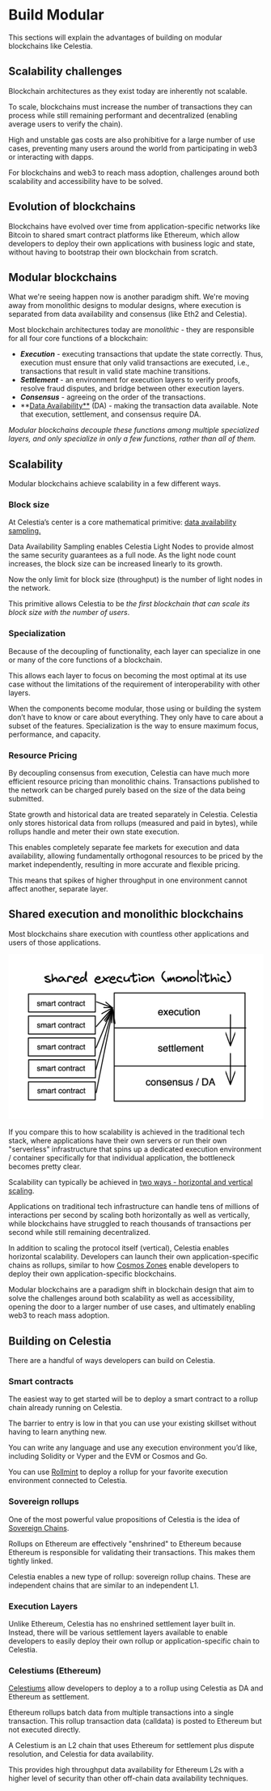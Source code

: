 # Build Modular

This sections will explain the advantages of building on
modular blockchains like Celestia.

## Scalability challenges

Blockchain architectures as they exist today are inherently
not scalable.

To scale, blockchains must increase the number of transactions
they can process while still remaining performant and decentralized
(enabling average users to verify the chain).

High and unstable gas costs are also prohibitive for a large number
of use cases, preventing many users around the world from participating
in web3 or interacting with dapps.

For blockchains and web3 to reach mass adoption, challenges around both
scalability and accessibility have to be solved.

## Evolution of blockchains

Blockchains have evolved over time from application-specific networks
like Bitcoin to shared smart contract platforms like Ethereum, which
allow developers to deploy their own applications with business logic
and state, without having to bootstrap their own blockchain from scratch.

## Modular blockchains

What we're seeing happen now is another paradigm shift. We're moving
away from monolithic designs to modular designs, where execution is
separated from data availability and consensus (like Eth2 and Celestia).

Most blockchain architectures today are *monolithic* - they are
responsible for all four core functions of a blockchain:

- ***Execution*** - executing transactions that update the state correctly.
  Thus, execution must ensure that only valid transactions are executed,
  i.e., transactions that result in valid state machine transitions.
- ***Settlement*** - an environment for execution layers to verify proofs,
  resolve fraud disputes, and bridge between other execution layers.
- ***Consensus*** - agreeing on the order of the transactions.
- **[Data Availability**](https://coinmarketcap.com/alexandria/article/what-is-data-availability)
  (DA) - making the transaction data available. Note that execution,
  settlement, and consensus require DA.

*Modular blockchains decouple these functions among multiple specialized
layers, and only specialize in only a few functions, rather than all of
them.*

## Scalability

Modular blockchains achieve scalability in a few different ways.

### Block size

At Celestia’s center is a core mathematical primitive:
[data availability sampling.](https://twitter.com/nickwh8te/status/1559977957195751424)

Data Availability Sampling enables Celestia Light Nodes to provide
almost the same security guarantees as a full node. As the light
node count increases, the block size can be increased linearly to
its growth.

Now the only limit for block size (throughput) is the number of
light nodes in the network.

This primitive allows Celestia to be *the first blockchain that
can scale its block size with the number of users*.

### Specialization

Because of the decoupling of functionality, each layer can specialize
in one or many of the core functions of a blockchain.

This allows each layer to focus on becoming the most optimal at
its use case without the limitations of the requirement of
interoperability with other layers.

When the components become modular, those using or building the
system don’t have to know or care about everything. They only have
to care about a subset of the features. Specialization is the way
to ensure maximum focus, performance, and capacity.

### Resource Pricing

By decoupling consensus from execution, Celestia can have much
more efficient resource pricing than monolithic chains. Transactions
published to the network can be charged purely based on the size
of the data being submitted.

State growth and historical data are treated separately in Celestia.
Celestia only stores historical data from rollups (measured and paid
in bytes), while rollups handle and meter their own state execution.

This enables completely separate fee markets for execution and data
availability, allowing fundamentally orthogonal resources to be
priced by the market independently, resulting in more accurate and
flexible pricing.

This means that spikes of higher throughput in one environment cannot
affect another, separate layer.

## Shared execution and monolithic blockchains

Most blockchains share execution with countless other applications
and users of those applications.

![Screen Shot 2022-08-15 at 3.33.06 PM.png](/img/shared-execution.png)

If you compare this to how scalability is achieved in the traditional
tech stack, where applications have their own servers or run their
own "serverless" infrastructure that spins up a dedicated execution
environment / container specifically for that individual application,
the bottleneck becomes pretty clear.

Scalability can typically be achieved in [two ways - horizontal and vertical scaling](https://stackoverflow.com/questions/11707879/difference-between-scaling-horizontally-and-vertically-for-databases#answer-11715598).

Applications on traditional tech infrastructure can handle tens of
millions of interactions per second by scaling both horizontally as
well as vertically, while blockchains have struggled to reach thousands
of transactions per second while still remaining decentralized.

In addition to scaling the protocol itself (vertical), Celestia enables
horizontal scalability. Developers can launch their own
application-specific chains as rollups, similar to how
[Cosmos Zones](https://v1.cosmos.network/resources/faq) enable
developers to deploy their own application-specific blockchains.

Modular blockchains are a paradigm shift in blockchain design that
aim to solve the challenges around both scalability as well as
accessibility, opening the door to a larger number of use cases,
and ultimately enabling web3 to reach mass adoption.

## Building on Celestia

There are a handful of ways developers can build on Celestia.

### Smart contracts

The easiest way to get started will be to deploy a smart contract
to a rollup chain already running on Celestia.

The barrier to entry is low in that you can use your existing
skillset without having to learn anything new.

You can write any language and use any execution environment
you’d like, including Solidity or Vyper and the EVM or Cosmos and Go.

You can use [Rollmint](./rollmint) to deploy a rollup for your
favorite execution environment connected to Celestia.

### Sovereign rollups

One of the most powerful value propositions of Celestia is the
idea of [Sovereign Chains](https://blog.celestia.org/sovereign-rollup-chains/).

Rollups on Ethereum are effectively "enshrined" to Ethereum because
Ethereum is responsible for validating their transactions. This makes
them tightly linked.

Celestia enables a new type of rollup: sovereign rollup chains.
These are independent chains that are similar to an independent L1.

### Execution Layers

Unlike Ethereum, Celestia has no enshrined settlement layer built in.
Instead, there will be various settlement layers available to enable
developers to easily deploy their own rollup or application-specific
chain to Celestia.

### Celestiums (Ethereum)

[Celestiums](https://blog.celestia.org/celestiums/) allow developers
to deploy a to a rollup using Celestia as DA and Ethereum as settlement.

Ethereum rollups batch data from multiple transactions into a single
transaction. This rollup transaction data (calldata) is posted to
Ethereum but not executed directly.

A Celestium is an L2 chain that uses Ethereum for settlement plus dispute
resolution, and  Celestia for data availability.

This provides high throughput data availability for Ethereum L2s with
a higher level of security than other off-chain data availability
techniques.
